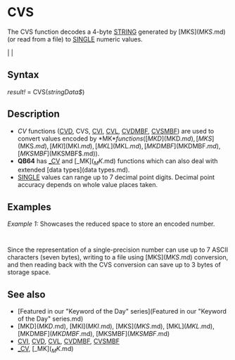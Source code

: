 # CVS

The CVS function decodes a 4-byte [STRING](STRING.md) generated by [MKS$](MKS$.md) (or read from a file) to [SINGLE](SINGLE.md) numeric values.

  

|  |

## Syntax

*result!* = CVS(*stringData$*)
  

## Description

* *CV* functions ([CVD](CVD.md), CVS, [CVI](CVI.md), [CVL](CVL.md), [CVDMBF](CVDMBF.md), [CVSMBF](CVSMBF.md)) are used to convert values encoded by *MK$* functions ([MKD$](MKD$.md), [MKS$](MKS$.md), [MKI$](MKI$.md), [MKL$](MKL$.md), [MKDMBF$](MKDMBF$.md), [MKSMBF$](MKSMBF$.md)).
* **QB64** has [_CV](_CV.md) and [_MK$](_MK$.md) functions which can also deal with extended [data types](data types.md).
* [SINGLE](SINGLE.md) values can range up to 7 decimal point digits. Decimal point accuracy depends on whole value places taken.

  

## Examples

*Example 1:* Showcases the reduced space to store an encoded number.

``` a! = 700.2213 [PRINT](PRINT.md) "Value of a!:"; a! b$ = [MKDMBF$](MKDMBF$.md)(a!) [PRINT](PRINT.md) "Value of a# encoded using MKS$: "; b$ [PRINT](PRINT.md) "The string above, decoded using CVS:"; CVS(b$)  
```

``` Value of a!: 700.2213 Value of a# encoded using MKS: *♫/D The string above, decoded using CVS: 700.2213  
```

Since the representation of a single-precision number can use up to 7 ASCII characters (seven bytes), writing to a file using [MKS$](MKS$.md) conversion, and then reading back with the CVS conversion can save up to 3 bytes of storage space.
  

## See also

* [Featured in our "Keyword of the Day" series](Featured in our "Keyword of the Day" series.md)
* [MKD$](MKD$.md), [MKI$](MKI$.md), [MKS$](MKS$.md), [MKL$](MKL$.md), [MKDMBF$](MKDMBF$.md), [MKSMBF$](MKSMBF$.md)
* [CVI](CVI.md), [CVD](CVD.md), [CVL](CVL.md), [CVDMBF](CVDMBF.md), [CVSMBF](CVSMBF.md)
* [_CV](_CV.md), [_MK$](_MK$.md)

  
